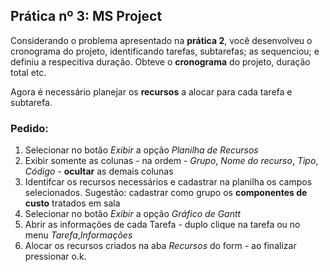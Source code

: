 ## Prática nº 3: MS Project

Considerando o problema apresentado na **prática 2**, você desenvolveu o cronograma do projeto, identificando tarefas, subtarefas; as sequenciou; e definiu a respecitiva duração. Obteve o **cronograma** do projeto, duração total etc.

Agora é necessário planejar os **recursos** a alocar para cada tarefa e subtarefa.

### Pedido:
1. Selecionar no botão *Exibir* a opção *Planilha de Recursos*
2. Exibir somente as colunas - na ordem - *Grupo*, *Nome do recurso*, *Tipo*, *Código* - **ocultar** as demais colunas
3. Identifcar os recursos necessários e cadastrar na planilha os campos selecionados. Sugestão: cadastrar como grupo os **componentes de custo** tratados em sala
4. Selecionar no botão *Exibir* a opção *Gráfico de Gantt* 
5. Abrir as informações de cada Tarefa - duplo clique na tarefa ou no menu *Tarefa*,*Informações*
6. Alocar os recursos criados na aba *Recursos* do form - ao finalizar pressionar o.k.
